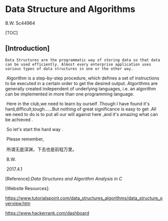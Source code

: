 # Data Structure and Algorithms

B.W.      Sc44964

[TOC]

## [Introduction]

 	Data Structures are the programmatic way of storing data so that data can be used efficiently. Almost every enterprise application uses various types of data structures in one or the other way.

​	Algorithm is a step-by-step procedure, which defines a set of instructions to be executed in a certain order to get the desired output. Algorithms are generally created independent of underlying languages, i.e. an algorithm can be implemented in more than one programming language.

​	Here in the club,we need to learn by ourself .Though I have found it's hard,difficult,tough......But nothing of great significance is easy to get .All we need to do is to  put all our will against here ,and it's amazing what can be achieved . 

​     So let's start the hard way .

​    Please remember,

​    所谓无底深渊，下去也是前程万里。

​                                                                                           B.W.

​                                                                                         2017.4.1

[Reference]:*Data Structures and Algorithm Analysis in C*

[Website Resources]:

https://www.tutorialspoint.com/data_structures_algorithms/data_structure_overview.htm

https://www.hackerrank.com/dashboard

